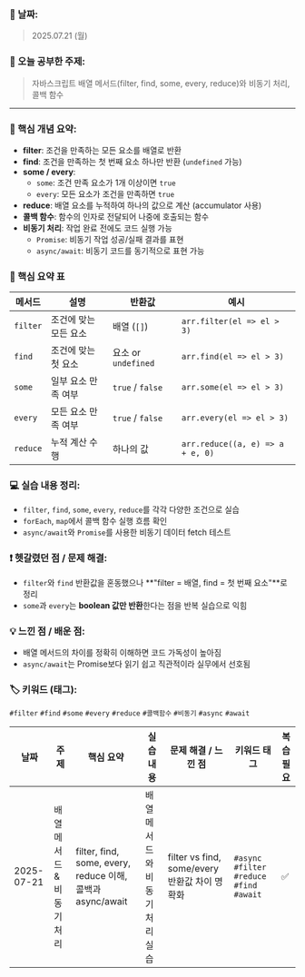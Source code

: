 ### 📅 날짜:

> 2025.07.21 (월)
> 

### 📘 오늘 공부한 주제:

> 자바스크립트 배열 메서드(filter, find, some, every, reduce)와 비동기 처리, 콜백 함수
> 

---

### 📝 핵심 개념 요약:

- **filter**: 조건을 만족하는 모든 요소를 배열로 반환
- **find**: 조건을 만족하는 첫 번째 요소 하나만 반환 (`undefined` 가능)
- **some / every**:
    - `some`: 조건 만족 요소가 1개 이상이면 `true`
    - `every`: 모든 요소가 조건을 만족하면 `true`
- **reduce**: 배열 요소를 누적하여 하나의 값으로 계산 (accumulator 사용)
- **콜백 함수**: 함수의 인자로 전달되어 나중에 호출되는 함수
- **비동기 처리**: 작업 완료 전에도 코드 실행 가능
    - `Promise`: 비동기 작업 성공/실패 결과를 표현
    - `async/await`: 비동기 코드를 동기적으로 표현 가능

### 📌 핵심 요약 표

| 메서드 | 설명 | 반환값 | 예시 |
| --- | --- | --- | --- |
| `filter` | 조건에 맞는 모든 요소 | 배열 (`[]`) | `arr.filter(el => el > 3)` |
| `find` | 조건에 맞는 첫 요소 | 요소 or `undefined` | `arr.find(el => el > 3)` |
| `some` | 일부 요소 만족 여부 | `true` / `false` | `arr.some(el => el > 3)` |
| `every` | 모든 요소 만족 여부 | `true` / `false` | `arr.every(el => el > 3)` |
| `reduce` | 누적 계산 수행 | 하나의 값 | `arr.reduce((a, e) => a + e, 0)` |

### 💻 실습 내용 정리:

- `filter`, `find`, `some`, `every`, `reduce`를 각각 다양한 조건으로 실습
- `forEach`, `map`에서 콜백 함수 실행 흐름 확인
- `async/await`와 `Promise`를 사용한 비동기 데이터 fetch 테스트

### ❗ 헷갈렸던 점 / 문제 해결:

- `filter`와 `find` 반환값을 혼동했으나 **"filter = 배열, find = 첫 번째 요소"**로 정리
- `some`과 `every`는 **boolean 값만 반환**한다는 점을 반복 실습으로 익힘

### 💡 느낀 점 / 배운 점:

- 배열 메서드의 차이를 정확히 이해하면 코드 가독성이 높아짐
- `async/await`는 Promise보다 읽기 쉽고 직관적이라 실무에서 선호됨

### 🏷️ 키워드 (태그):

`#filter` `#find` `#some` `#every` `#reduce` `#콜백함수` `#비동기` `#async` `#await`

| 날짜 | 주제 | 핵심 요약 | 실습 내용 | 문제 해결 / 느낀 점 | 키워드 태그 | 복습 필요 |
| --- | --- | --- | --- | --- | --- | --- |
| 2025-07-21 | 배열 메서드 & 비동기 처리 | filter, find, some, every, reduce 이해, 콜백과 async/await | 배열 메서드와 비동기 처리 실습 | filter vs find, some/every 반환값 차이 명확화 | `#async` `#filter` `#reduce` `#find` `#await`  | ✅ |
